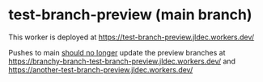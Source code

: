 # test-branch-preview (main branch)

This worker is deployed at https://test-branch-preview.jldec.workers.dev/

Pushes to main [should no longer]([url](https://x.com/dcarter_js/status/1950661728372752619)) update the preview branches at https://branchy-branch-test-branch-preview.jldec.workers.dev/ and https://another-test-branch-preview.jldec.workers.dev/
